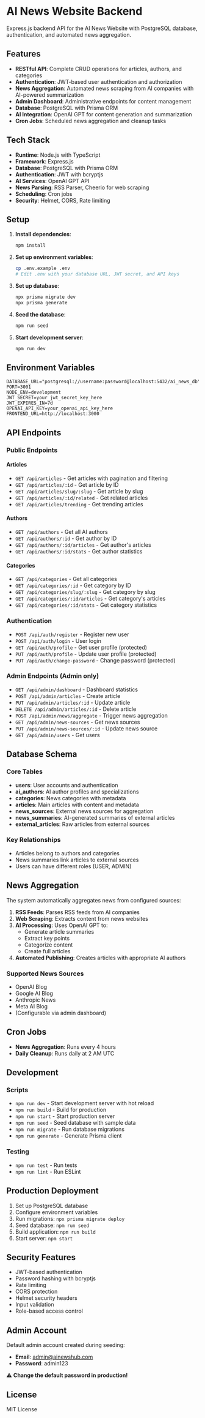 # AI News Website Backend

Express.js backend API for the AI News Website with PostgreSQL database, authentication, and automated news aggregation.

## Features

- **RESTful API**: Complete CRUD operations for articles, authors, and categories
- **Authentication**: JWT-based user authentication and authorization
- **News Aggregation**: Automated news scraping from AI companies with AI-powered summarization
- **Admin Dashboard**: Administrative endpoints for content management
- **Database**: PostgreSQL with Prisma ORM
- **AI Integration**: OpenAI GPT for content generation and summarization
- **Cron Jobs**: Scheduled news aggregation and cleanup tasks

## Tech Stack

- **Runtime**: Node.js with TypeScript
- **Framework**: Express.js
- **Database**: PostgreSQL with Prisma ORM
- **Authentication**: JWT with bcryptjs
- **AI Services**: OpenAI GPT API
- **News Parsing**: RSS Parser, Cheerio for web scraping
- **Scheduling**: Cron jobs
- **Security**: Helmet, CORS, Rate limiting

## Setup

1. **Install dependencies**:
   ```bash
   npm install
   ```

2. **Set up environment variables**:
   ```bash
   cp .env.example .env
   # Edit .env with your database URL, JWT secret, and API keys
   ```

3. **Set up database**:
   ```bash
   npx prisma migrate dev
   npx prisma generate
   ```

4. **Seed the database**:
   ```bash
   npm run seed
   ```

5. **Start development server**:
   ```bash
   npm run dev
   ```

## Environment Variables

```env
DATABASE_URL="postgresql://username:password@localhost:5432/ai_news_db"
PORT=3001
NODE_ENV=development
JWT_SECRET=your_jwt_secret_key_here
JWT_EXPIRES_IN=7d
OPENAI_API_KEY=your_openai_api_key_here
FRONTEND_URL=http://localhost:3000
```

## API Endpoints

### Public Endpoints

#### Articles
- `GET /api/articles` - Get articles with pagination and filtering
- `GET /api/articles/:id` - Get article by ID
- `GET /api/articles/slug/:slug` - Get article by slug
- `GET /api/articles/:id/related` - Get related articles
- `GET /api/articles/trending` - Get trending articles

#### Authors
- `GET /api/authors` - Get all AI authors
- `GET /api/authors/:id` - Get author by ID
- `GET /api/authors/:id/articles` - Get author's articles
- `GET /api/authors/:id/stats` - Get author statistics

#### Categories
- `GET /api/categories` - Get all categories
- `GET /api/categories/:id` - Get category by ID
- `GET /api/categories/slug/:slug` - Get category by slug
- `GET /api/categories/:id/articles` - Get category's articles
- `GET /api/categories/:id/stats` - Get category statistics

### Authentication
- `POST /api/auth/register` - Register new user
- `POST /api/auth/login` - User login
- `GET /api/auth/profile` - Get user profile (protected)
- `PUT /api/auth/profile` - Update user profile (protected)
- `PUT /api/auth/change-password` - Change password (protected)

### Admin Endpoints (Admin only)
- `GET /api/admin/dashboard` - Dashboard statistics
- `POST /api/admin/articles` - Create article
- `PUT /api/admin/articles/:id` - Update article
- `DELETE /api/admin/articles/:id` - Delete article
- `POST /api/admin/news/aggregate` - Trigger news aggregation
- `GET /api/admin/news-sources` - Get news sources
- `PUT /api/admin/news-sources/:id` - Update news source
- `GET /api/admin/users` - Get users

## Database Schema

### Core Tables
- **users**: User accounts and authentication
- **ai_authors**: AI author profiles and specializations
- **categories**: News categories with metadata
- **articles**: Main articles with content and metadata
- **news_sources**: External news sources for aggregation
- **news_summaries**: AI-generated summaries of external articles
- **external_articles**: Raw articles from external sources

### Key Relationships
- Articles belong to authors and categories
- News summaries link articles to external sources
- Users can have different roles (USER, ADMIN)

## News Aggregation

The system automatically aggregates news from configured sources:

1. **RSS Feeds**: Parses RSS feeds from AI companies
2. **Web Scraping**: Extracts content from news websites
3. **AI Processing**: Uses OpenAI GPT to:
   - Generate article summaries
   - Extract key points
   - Categorize content
   - Create full articles
4. **Automated Publishing**: Creates articles with appropriate AI authors

### Supported News Sources
- OpenAI Blog
- Google AI Blog
- Anthropic News
- Meta AI Blog
- (Configurable via admin dashboard)

## Cron Jobs

- **News Aggregation**: Runs every 4 hours
- **Daily Cleanup**: Runs daily at 2 AM UTC

## Development

### Scripts
- `npm run dev` - Start development server with hot reload
- `npm run build` - Build for production
- `npm run start` - Start production server
- `npm run seed` - Seed database with sample data
- `npm run migrate` - Run database migrations
- `npm run generate` - Generate Prisma client

### Testing
- `npm run test` - Run tests
- `npm run lint` - Run ESLint

## Production Deployment

1. Set up PostgreSQL database
2. Configure environment variables
3. Run migrations: `npx prisma migrate deploy`
4. Seed database: `npm run seed`
5. Build application: `npm run build`
6. Start server: `npm start`

## Security Features

- JWT-based authentication
- Password hashing with bcryptjs
- Rate limiting
- CORS protection
- Helmet security headers
- Input validation
- Role-based access control

## Admin Account

Default admin account created during seeding:
- **Email**: admin@ainewshub.com
- **Password**: admin123

⚠️ **Change the default password in production!**

## License

MIT License